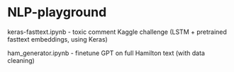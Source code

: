 # NLP-playground

keras-fasttext.ipynb - toxic comment Kaggle challenge (LSTM + pretrained fasttext embeddings, using Keras)

ham_generator.ipynb - finetune GPT on full Hamilton text (with data cleaning)
